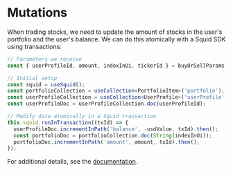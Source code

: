 # Mutations

When trading stocks, we need to update the amount of stocks in the user's portfolio and the user's balance. We can do
this atomically with a Squid SDK using transactions:

```typescript
// Parameters we receive
const { userProfileId, amount, indexInUi, tickerId } = buyOrSellParams;

// Initial setup
const squid = useSquid();
const portfolioCollection = useCollection<PortfolioItem>('portfolio');
const userProfileCollection = useCollection<UserProfile>('userProfile');
const userProfileDoc = userProfileCollection.doc(userProfileId);

// Modify data atomically in a Squid transaction
this.squid.runInTransaction((txId) => {
  userProfileDoc.incrementInPath('balance', -usdValue, txId).then();
  const portfolioDoc = portfolioCollection.doc(String(indexInUi));
  portfolioDoc.incrementInPath('amount', amount, txId).then();
});
```

For additional details, see the <a target="_blank" href="https://docs.squid.cloud/docs/development-tools/client-sdk/mutations">
documentation</a>.
